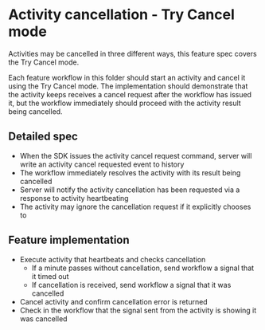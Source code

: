 # Activity cancellation - Try Cancel mode
Activities may be cancelled in three different ways, this feature spec covers the
Try Cancel mode.

Each feature workflow in this folder should start an activity and cancel it
using the Try Cancel mode. The implementation should demonstrate that the activity
keeps receives a cancel request after the workflow has issued it, but the workflow
immediately should proceed with the activity result being cancelled. 

## Detailed spec

* When the SDK issues the activity cancel request command, server will write an
  activity cancel requested event to history
* The workflow immediately resolves the activity with its result being cancelled
* Server will notify the activity cancellation has been requested via a response
  to activity heartbeating
* The activity may ignore the cancellation request if it explicitly chooses to

## Feature implementation

* Execute activity that heartbeats and checks cancellation
  * If a minute passes without cancellation, send workflow a signal that it timed out
  * If cancellation is received, send workflow a signal that it was cancelled
* Cancel activity and confirm cancellation error is returned
* Check in the workflow that the signal sent from the activity is showing it was cancelled